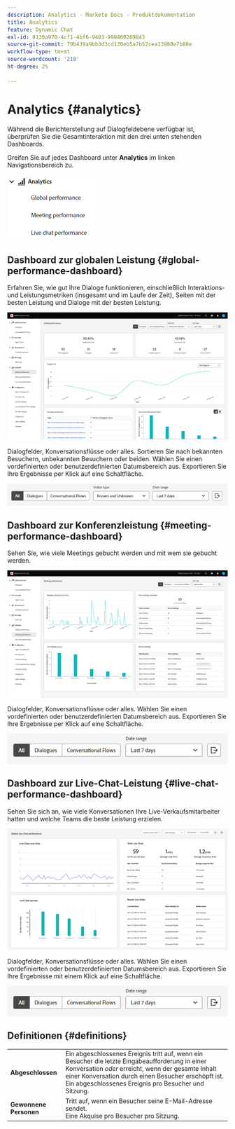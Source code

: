 ```yaml
---
description: Analytics - Marketo Docs - Produktdokumentation
title: Analytics
feature: Dynamic Chat
exl-id: 8130a970-4cf1-4bf6-9403-998460269843
source-git-commit: 79b439a9bb3d3cd130eb5a7b52cea13988e7b88e
workflow-type: tm+mt
source-wordcount: '218'
ht-degree: 2%

---
```


# Analytics {#analytics}

Während die Berichterstellung auf Dialogfeldebene verfügbar ist, überprüfen Sie die Gesamtinteraktion mit den drei unten stehenden Dashboards.

Greifen Sie auf jedes Dashboard unter **Analytics** im linken Navigationsbereich zu.

![](assets/analytics-1.png)

## Dashboard zur globalen Leistung {#global-performance-dashboard}

Erfahren Sie, wie gut Ihre Dialoge funktionieren, einschließlich Interaktions- und Leistungsmetriken (insgesamt und im Laufe der Zeit), Seiten mit der besten Leistung und Dialoge mit der besten Leistung.

![](assets/analytics-2.png)

Dialogfelder, Konversationsflüsse oder alles. Sortieren Sie nach bekannten Besuchern, unbekannten Besuchern oder beiden. Wählen Sie einen vordefinierten oder benutzerdefinierten Datumsbereich aus. Exportieren Sie Ihre Ergebnisse per Klick auf eine Schaltfläche.

![](assets/analytics-3.png)

## Dashboard zur Konferenzleistung {#meeting-performance-dashboard}

Sehen Sie, wie viele Meetings gebucht werden und mit wem sie gebucht werden.

![](assets/analytics-4.png)

Dialogfelder, Konversationsflüsse oder alles. Wählen Sie einen vordefinierten oder benutzerdefinierten Datumsbereich aus. Exportieren Sie Ihre Ergebnisse per Klick auf eine Schaltfläche.

![](assets/analytics-5.png)

## Dashboard zur Live-Chat-Leistung {#live-chat-performance-dashboard}

Sehen Sie sich an, wie viele Konversationen Ihre Live-Verkaufsmitarbeiter hatten und welche Teams die beste Leistung erzielen.

![](assets/analytics-6.png)

Dialogfelder, Konversationsflüsse oder alles. Wählen Sie einen vordefinierten oder benutzerdefinierten Datumsbereich aus. Exportieren Sie Ihre Ergebnisse mit einem Klick auf eine Schaltfläche.

![](assets/analytics-7.png)

## Definitionen {#definitions}

<table>
<thead>
<tbody>
  <tr>
    <td style="width:25%"><b>Abgeschlossen</b></td>
    <td>Ein abgeschlossenes Ereignis tritt auf, wenn ein Besucher die letzte Eingabeaufforderung in einer Konversation <i>oder </i> erreicht, wenn der gesamte Inhalt einer Konversation durch einen Besucher erschöpft ist.
    <br>Ein abgeschlossenes Ereignis pro Besucher und Sitzung.</td>
  </tr>
  <tr>
    <td style="width:25%"><b>Gewonnene Personen</b></td>
    <td>Tritt auf, wenn ein Besucher seine E-Mail-Adresse sendet.
    <br>Eine Akquise pro Besucher pro Sitzung.</td>
  </tr>
</tbody>
</table>
